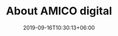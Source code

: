 ---
title: "About AMICO digital"
date: 2019-09-16T10:30:13+06:00
draft: false
keywords: AMICO digital, company information
description: "Information about AMICO digital"
bg_image: "images/bg/banner-1.webp"
---